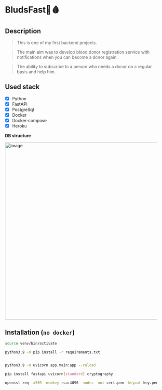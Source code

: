 # BludsFast💉🩸
## Description
>This is one of my first backend projects.

> The main aim was to develop blood donor registration service with notifications when you can become a donor again.

>The ability to subscribe to a person who needs a donor on a regular basis and help him.
## Used stack
- [x] Python
- [x] FastAPI
- [x] PostgreSql
- [x] Docker
- [x] Docker-compose
- [x] Heroku

**DB structure**

<img width="585" alt="image" src="https://github.com/camelCase0/BludsFast/assets/98086463/30be5dd5-ac84-4779-b6df-90004c4e728f">

## Installation (`no docker`)
```bash
source venv/bin/activate
```
```bash
python3.9 -m pip install -r requirements.txt
```
```bash

python3.9 -m uvicorn app.main:app --reload
```
```bash
pip install fastapi uvicorn[standard] cryptography
```
```bash
openssl req -x509 -newkey rsa:4096 -nodes -out cert.pem -keyout key.pem -days 365
```
